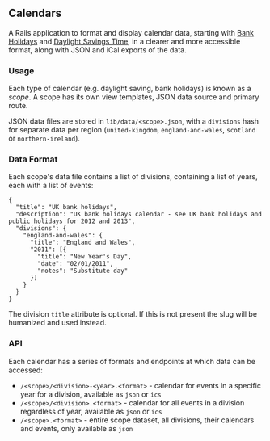 ## Calendars

A Rails application to format and display calendar data, starting with [Bank Holidays](https://www.gov.uk/bank-holidays) and [Daylight Savings Time](https://www.gov.uk/when-do-the-clocks-change), in a clearer and more accessible format, along with JSON and iCal exports of the data.

### Usage

Each type of calendar (e.g. daylight saving, bank holidays) is known as a _scope_. A scope has its own view templates, JSON data source and primary route.

JSON data files are stored in `lib/data/<scope>.json`, with a `divisions` hash for separate data per region (`united-kingdom`, `england-and-wales`, `scotland` or `northern-ireland`).
      
### Data Format

Each scope's data file contains a list of divisions, containing a list of years, each with a list of events:

    {
      "title": "UK bank holidays",
      "description": "UK bank holidays calendar - see UK bank holidays and public holidays for 2012 and 2013",
      "divisions": {
        "england-and-wales": {
          "title": "England and Wales",
          "2011": [{
            "title": "New Year's Day",
            "date": "02/01/2011",
            "notes": "Substitute day"
          }]
        }
      }
    }

The division `title` attribute is optional.  If this is not present the slug will be humanized and used instead.

### API

Each calendar has a series of formats and endpoints at which data can be accessed:

* `/<scope>/<division>-<year>.<format>` - calendar for events in a specific year for a division, available as `json` or `ics`
* `/<scope>/<division>.<format>` - calendar for all events in a division regardless of year, available as `json` or `ics`
* `/<scope>.<format>` - entire scope dataset, all divisions, their calendars and events, only available as `json` 
